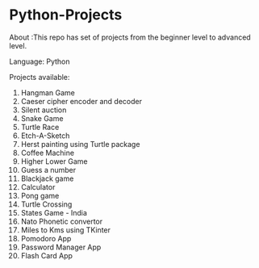 # Python-Projects
About :This repo has set of projects from the beginner level to advanced level.


Language: Python


Projects available:
1) Hangman Game 
2) Caeser cipher encoder and decoder
3) Silent auction
4) Snake Game
5) Turtle Race
6) Etch-A-Sketch
7) Herst painting using Turtle package
8) Coffee Machine
9) Higher Lower Game
10) Guess a number
11) Blackjack game
12) Calculator
13) Pong game
14) Turtle Crossing
15) States Game - India
16) Nato Phonetic convertor
17) Miles to Kms using TKinter
18) Pomodoro App
19) Password Manager App
20) Flash Card App
